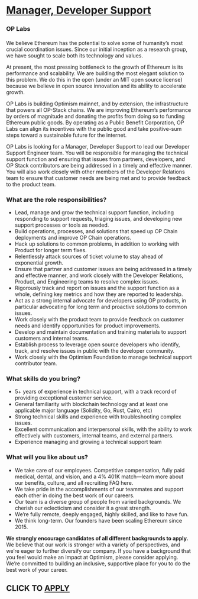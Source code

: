 # [Manager, Developer Support](https://www.remotewlb.com/apply/manager-developer-support)  
### OP Labs  
####  

We believe Ethereum has the potential to solve some of humanity’s most crucial coordination issues. Since our initial inception as a research group, we have sought to scale both its technology and values.

At present, the most pressing bottleneck to the growth of Ethereum is its performance and scalability. We are building the most elegant solution to this problem. We do this in the open (under an MIT open source license) because we believe in open source innovation and its ability to accelerate growth.

OP Labs is building Optimism mainnet, and by extension, the infrastructure that powers all OP-Stack chains. We are improving Ethereum’s performance by orders of magnitude and donating the profits from doing so to funding Ethereum public goods. By operating as a Public Benefit Corporation, OP Labs can align its incentives with the public good and take positive-sum steps toward a sustainable future for the internet.

OP Labs is looking for a Manager, Developer Support to lead our Developer Support Engineer team. You will be responsible for managing the technical support function and ensuring that issues from partners, developers, and OP Stack contributors are being addressed in a timely and effective manner. You will also work closely with other members of the Developer Relations team to ensure that customer needs are being met and to provide feedback to the product team.

### What are the role responsibilities?

  * Lead, manage and grow the technical support function, including responding to support requests, triaging issues, and developing new support processes or tools as needed.
  * Build operations, processes, and solutions that speed up OP Chain deployments and improve OP Chain operations.
  * Hack up solutions to common problems, in addition to working with Product for longer term fixes.
  * Relentlessly attack sources of ticket volume to stay ahead of exponential growth.
  * Ensure that partner and customer issues are being addressed in a timely and effective manner, and work closely with the Developer Relations, Product, and Engineering teams to resolve complex issues.
  * Rigorously track and report on issues and the support function as a whole, defining key metrics and how they are reported to leadership.
  * Act as a strong internal advocate for developers using OP products, in particular advocating for long term and proactive solutions to common issues.
  * Work closely with the product team to provide feedback on customer needs and identify opportunities for product improvements.
  * Develop and maintain documentation and training materials to support customers and internal teams.
  * Establish process to leverage open source developers who identify, track, and resolve issues in public with the developer community.
  * Work closely with the Optimism Foundation to manage technical support contributor team.

### What skills do you bring?

  * 5+ years of experience in technical support, with a track record of providing exceptional customer service.
  * General familiarity with blockchain technology and at least one applicable major language (Solidity, Go, Rust, Cairo, etc)
  * Strong technical skills and experience with troubleshooting complex issues.
  * Excellent communication and interpersonal skills, with the ability to work effectively with customers, internal teams, and external partners.
  * Experience managing and growing a technical support team

### What will you like about us?

  * We take care of our employees. Competitive compensation, fully paid medical, dental, and vision, and a 4% 401K match—learn more about our benefits, culture, and all recruiting FAQ here.
  * We take pride in the accomplishments of our teammates and support each other in doing the best work of our careers.
  * Our team is a diverse group of people from varied backgrounds. We cherish our eclecticism and consider it a great strength.
  * We’re fully remote, deeply engaged, highly skilled, and like to have fun.
  * We think long-term. Our founders have been scaling Ethereum since 2015.

 **We strongly encourage candidates of all different backgrounds to apply.** We believe that our work is stronger with a variety of perspectives, and we’re eager to further diversify our company. If you have a background that you feel would make an impact at Optimism, please consider applying. We’re committed to building an inclusive, supportive place for you to do the best work of your career.

  
## CLICK TO [APPLY](https://www.remotewlb.com/apply/manager-developer-support)

